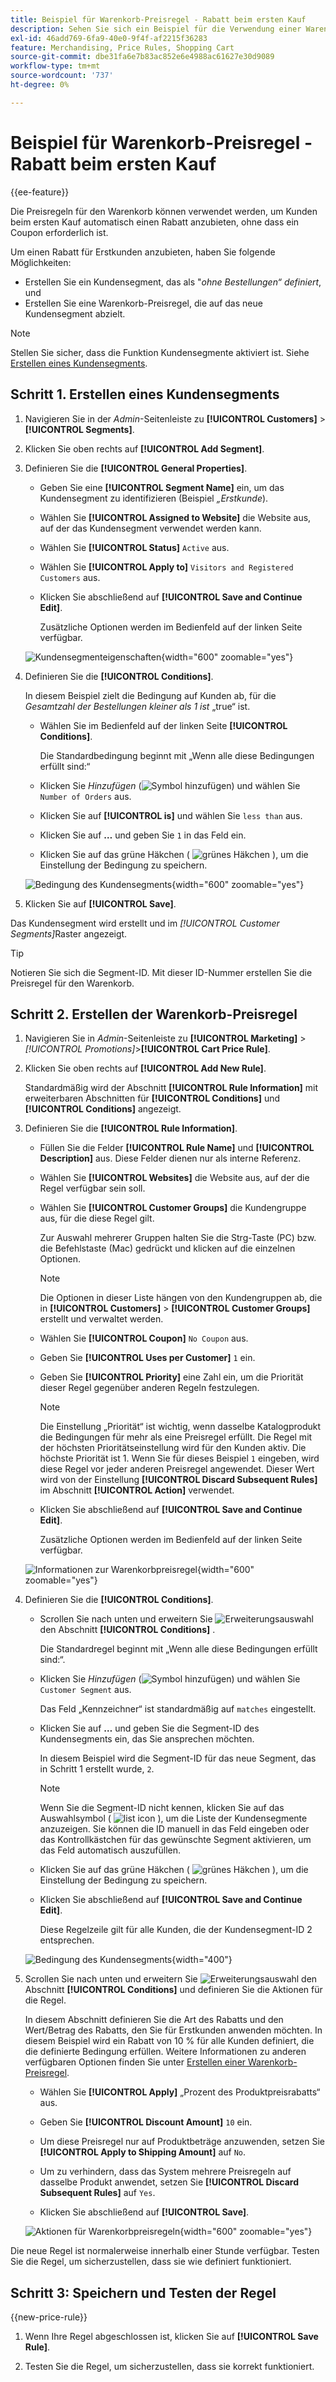 ```yaml
---
title: Beispiel für Warenkorb-Preisregel - Rabatt beim ersten Kauf
description: Sehen Sie sich ein Beispiel für die Verwendung einer Warenkorb-Preisregel an, um Erstkunden einen Rabatt anzubieten.
exl-id: 46add769-6fa9-40e0-9f4f-af2215f36283
feature: Merchandising, Price Rules, Shopping Cart
source-git-commit: dbe31fa6e7b83ac852e6e4988ac61627e30d9089
workflow-type: tm+mt
source-wordcount: '737'
ht-degree: 0%

---
```


# Beispiel für Warenkorb-Preisregel - Rabatt beim ersten Kauf

{{ee-feature}}

Die Preisregeln für den Warenkorb können verwendet werden, um Kunden beim ersten Kauf automatisch einen Rabatt anzubieten, ohne dass ein Coupon erforderlich ist.

Um einen Rabatt für Erstkunden anzubieten, haben Sie folgende Möglichkeiten:

- Erstellen Sie ein Kundensegment, das als &quot;_ohne Bestellungen“ definiert_, und
- Erstellen Sie eine Warenkorb-Preisregel, die auf das neue Kundensegment abzielt.

>[!NOTE]
>
>Stellen Sie sicher, dass die Funktion Kundensegmente aktiviert ist. Siehe [Erstellen eines Kundensegments](../customers/customer-segment-create.md).

## Schritt 1. Erstellen eines Kundensegments

1. Navigieren Sie in der _Admin_-Seitenleiste zu **[!UICONTROL Customers]** > **[!UICONTROL Segments]**.

1. Klicken Sie oben rechts auf **[!UICONTROL Add Segment]**.

1. Definieren Sie die **[!UICONTROL General Properties]**.

   - Geben Sie eine **[!UICONTROL Segment Name]** ein, um das Kundensegment zu identifizieren (Beispiel _„Erstkunde_).

   - Wählen Sie **[!UICONTROL Assigned to Website]** die Website aus, auf der das Kundensegment verwendet werden kann.

   - Wählen Sie **[!UICONTROL Status]** `Active` aus.

   - Wählen Sie **[!UICONTROL Apply to]** `Visitors and Registered Customers` aus.

   - Klicken Sie abschließend auf **[!UICONTROL Save and Continue Edit]**.

     Zusätzliche Optionen werden im Bedienfeld auf der linken Seite verfügbar.

   ![Kundensegmenteigenschaften](./assets/customer-segment-first-time.png){width="600" zoomable="yes"}

1. Definieren Sie die **[!UICONTROL Conditions]**.

   In diesem Beispiel zielt die Bedingung auf Kunden ab, für die _Gesamtzahl der Bestellungen kleiner als 1 ist_ „true“ ist.

   - Wählen Sie im Bedienfeld auf der linken Seite **[!UICONTROL Conditions]**.

     Die Standardbedingung beginnt mit „Wenn alle diese Bedingungen erfüllt sind:“

   - Klicken Sie _Hinzufügen_ (![Symbol hinzufügen](../assets/icon-add-green-circle.png)) und wählen Sie `Number of Orders` aus.

   - Klicken Sie auf **[!UICONTROL is]** und wählen Sie `less than` aus.

   - Klicken Sie auf **…** und geben Sie `1` in das Feld ein.

   - Klicken Sie auf das grüne Häkchen ( ![grünes Häkchen](../assets/icon-checkmark-green-circle.png) ), um die Einstellung der Bedingung zu speichern.

   ![Bedingung des Kundensegments](./assets/customer-segment-first-time-condition.png){width="600" zoomable="yes"}

1. Klicken Sie auf **[!UICONTROL Save]**.

Das Kundensegment wird erstellt und im _[!UICONTROL Customer Segments]_&#x200B;Raster angezeigt.

>[!TIP]
>
>Notieren Sie sich die Segment-ID. Mit dieser ID-Nummer erstellen Sie die Preisregel für den Warenkorb.

## Schritt 2. Erstellen der Warenkorb-Preisregel

1. Navigieren Sie in _Admin_-Seitenleiste zu **[!UICONTROL Marketing]** > _[!UICONTROL Promotions]_>**[!UICONTROL Cart Price Rule]**.

1. Klicken Sie oben rechts auf **[!UICONTROL Add New Rule]**.

   Standardmäßig wird der Abschnitt **[!UICONTROL Rule Information]** mit erweiterbaren Abschnitten für **[!UICONTROL Conditions]** und **[!UICONTROL Conditions]** angezeigt.

1. Definieren Sie die **[!UICONTROL Rule Information]**.

   - Füllen Sie die Felder **[!UICONTROL Rule Name]** und **[!UICONTROL Description]** aus. Diese Felder dienen nur als interne Referenz.

   - Wählen Sie **[!UICONTROL Websites]** die Website aus, auf der die Regel verfügbar sein soll.

   - Wählen Sie **[!UICONTROL Customer Groups]** die Kundengruppe aus, für die diese Regel gilt.

     Zur Auswahl mehrerer Gruppen halten Sie die Strg-Taste (PC) bzw. die Befehlstaste (Mac) gedrückt und klicken auf die einzelnen Optionen.

     >[!NOTE]
     >
     >Die Optionen in dieser Liste hängen von den Kundengruppen ab, die in **[!UICONTROL Customers]** > **[!UICONTROL Customer Groups]** erstellt und verwaltet werden.

   - Wählen Sie **[!UICONTROL Coupon]** `No Coupon` aus.

   - Geben Sie **[!UICONTROL Uses per Customer]** `1` ein.

   - Geben Sie **[!UICONTROL Priority]** eine Zahl ein, um die Priorität dieser Regel gegenüber anderen Regeln festzulegen.

     >[!NOTE]
     >
     >Die Einstellung „Priorität“ ist wichtig, wenn dasselbe Katalogprodukt die Bedingungen für mehr als eine Preisregel erfüllt. Die Regel mit der höchsten Prioritätseinstellung wird für den Kunden aktiv. Die höchste Priorität ist 1. Wenn Sie für dieses Beispiel `1` eingeben, wird diese Regel vor jeder anderen Preisregel angewendet. Dieser Wert wird von der Einstellung **[!UICONTROL Discard Subsequent Rules]** im Abschnitt **[!UICONTROL Action]** verwendet.

   - Klicken Sie abschließend auf **[!UICONTROL Save and Continue Edit]**.

     Zusätzliche Optionen werden im Bedienfeld auf der linken Seite verfügbar.

   ![Informationen zur Warenkorbpreisregel](./assets/rule-information-first-time.png){width="600" zoomable="yes"}

1. Definieren Sie die **[!UICONTROL Conditions]**.

   - Scrollen Sie nach unten und erweitern Sie ![Erweiterungsauswahl](../assets/icon-display-expand.png) den Abschnitt **[!UICONTROL Conditions]** .

     Die Standardregel beginnt mit „Wenn alle diese Bedingungen erfüllt sind:“.

   - Klicken Sie _Hinzufügen_ (![Symbol hinzufügen](../assets/icon-add-green-circle.png)) und wählen Sie `Customer Segment` aus.

     Das Feld „Kennzeichner“ ist standardmäßig auf `matches` eingestellt.

   - Klicken Sie auf **…** und geben Sie die Segment-ID des Kundensegments ein, das Sie ansprechen möchten.

     In diesem Beispiel wird die Segment-ID für das neue Segment, das in Schritt 1 erstellt wurde, `2`.

     >[!NOTE]
     >
     >Wenn Sie die Segment-ID nicht kennen, klicken Sie auf das Auswahlsymbol ( ![list icon](../assets/icon-list-chooser.png) ), um die Liste der Kundensegmente anzuzeigen. Sie können die ID manuell in das Feld eingeben oder das Kontrollkästchen für das gewünschte Segment aktivieren, um das Feld automatisch auszufüllen.

   - Klicken Sie auf das grüne Häkchen ( ![grünes Häkchen](../assets/icon-checkmark-green-circle.png) ), um die Einstellung der Bedingung zu speichern.

   - Klicken Sie abschließend auf **[!UICONTROL Save and Continue Edit]**.

     Diese Regelzeile gilt für alle Kunden, die der Kundensegment-ID 2 entsprechen.

   ![Bedingung des Kundensegments](./assets/customer-segment-matches.png){width="400"}

1. Scrollen Sie nach unten und erweitern Sie ![Erweiterungsauswahl](../assets/icon-display-expand.png) den Abschnitt **[!UICONTROL Conditions]** und definieren Sie die Aktionen für die Regel.

   In diesem Abschnitt definieren Sie die Art des Rabatts und den Wert/Betrag des Rabatts, den Sie für Erstkunden anwenden möchten. In diesem Beispiel wird ein Rabatt von 10 % für alle Kunden definiert, die die definierte Bedingung erfüllen. Weitere Informationen zu anderen verfügbaren Optionen finden Sie unter [Erstellen einer Warenkorb-Preisregel](price-rules-cart-create.md).

   - Wählen Sie **[!UICONTROL Apply]** „Prozent des Produktpreisrabatts“ aus.

   - Geben Sie **[!UICONTROL Discount Amount]** `10` ein.

   - Um diese Preisregel nur auf Produktbeträge anzuwenden, setzen Sie **[!UICONTROL Apply to Shipping Amount]** auf `No`.

   - Um zu verhindern, dass das System mehrere Preisregeln auf dasselbe Produkt anwendet, setzen Sie **[!UICONTROL Discard Subsequent Rules]** auf `Yes`.

   - Klicken Sie abschließend auf **[!UICONTROL Save]**.

   ![Aktionen für Warenkorbpreisregeln](./assets/actions-first-time.png){width="600" zoomable="yes"}

Die neue Regel ist normalerweise innerhalb einer Stunde verfügbar. Testen Sie die Regel, um sicherzustellen, dass sie wie definiert funktioniert.

## Schritt 3: Speichern und Testen der Regel

{{new-price-rule}}

1. Wenn Ihre Regel abgeschlossen ist, klicken Sie auf **[!UICONTROL Save Rule]**.

1. Testen Sie die Regel, um sicherzustellen, dass sie korrekt funktioniert.
